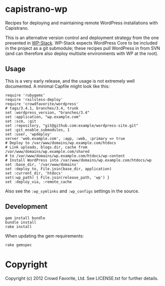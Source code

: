 # capistrano-wp

Recipes for deploying and maintaining remote WordPress installations with
Capistrano.

This is an alternative version control and deployment strategy from the
one presented in [WP-Stack](https://github.com/markjaquith/WP-Stack).
WP-Stack expects WordPress Core to be included in the project as a git
submodule; these recipes pull WordPress in from SVN (and can therefore
also deploy multisite environments with WP at the root).

## Usage

This is a very early release, and the usage is not extremely well documented.  A minimal Capfile might look like this:

	require 'rubygems'
	require 'railsless-deploy'
	require 'crowdfavorite/wordpress'
	# tags/3.4.1, branches/3.4, trunk
	set :wordpress_version, "branches/3.4"
	set :application, "wp.example.com"
	set :scm, :git
	set :repository, "git@github.com:example/wordpress-site.git"
	set :git_enable_submodules, 1
	set :user, 'wpdeploy'
	server 'web.example.com', :app, :web, :primary => true
	# Deploy to /var/www/domains/wp.example.com/htdocs
	# Link uploads, blogs.dir, cache from /var/www/domains/wp.example.com/shared 
	# to /var/www/domains/wp.example.com/htdocs/wp-content
	# Install WordPress into /var/www/domains/wp.example.com/htdocs/wp
	set :base_dir, '/var/www/domains'
	set :deploy_to, File.join(base_dir, application)
	set :current_dir, 'htdocs'
	set(:wp_path) { File.join(release_path, 'wp') }
	set :deploy_via, :remote_cache

Also see the `:wp_symlinks` and `:wp_configs` settings in the source.

## Development

	gem install bundle
	bundle install
	rake install

When updating the gem requirements:

	rake gemspec

# Copyright

Copyright (c) 2012 Crowd Favorite, Ltd. See LICENSE.txt for further details.

